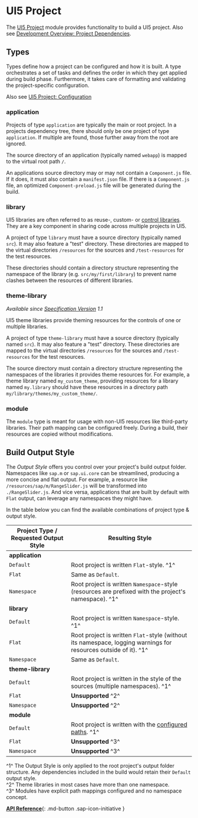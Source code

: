 # UI5 Project

The [UI5 Project](https://github.com/SAP/ui5-project) module provides functionality to build a UI5 project. Also see [Development Overview: Project Dependencies](./Overview.md#project-dependencies).

## Types
Types define how a project can be configured and how it is built. A type orchestrates a set of tasks and defines the order in which they get applied during build phase. Furthermore, it takes care of formatting and validating the project-specific configuration.

Also see [UI5 Project: Configuration](./Configuration.md#general-configuration)

### application
Projects of type `application` are typically the main or root project. In a projects dependency tree, there should only be one project of type `application`. If multiple are found, those further away from the root are ignored.

The source directory of an application (typically named `webapp`) is mapped to the virtual root path `/`.

An applications source directory may or may not contain a `Component.js` file. If it does, it must also contain a `manifest.json` file. If there is a `Component.js` file, an optimized `Component-preload.js` file will be generated during the build.

### library
UI5 libraries are often referred to as reuse-, custom- or [control libraries](https://github.com/SAP/openui5/blob/main/docs/controllibraries.md). They are a key component in sharing code across multiple projects in UI5.

A project of type `library` must have a source directory (typically named `src`). It may also feature a "test" directory. These directories are mapped to the virtual directories `/resources` for the sources and `/test-resources` for the test resources.

These directories should contain a directory structure representing the namespace of the library (e.g. `src/my/first/library`) to prevent name clashes between the resources of different libraries.

### theme-library
*Available since [Specification Version](./Configuration.md#specification-versions) 1.1*

UI5 theme libraries provide theming resources for the controls of one or multiple libraries.

A project of type `theme-library` must have a source directory (typically named `src`). It may also feature a "test" directory. These directories are mapped to the virtual directories `/resources` for the sources and `/test-resources` for the test resources.

The source directory must contain a directory structure representing the namespaces of the libraries it provides theme resources for. For example, a theme library named `my_custom_theme`, providing resources for a library named `my.library` should have these resources in a directory path `my/library/themes/my_custom_theme/`.

### module
The `module` type is meant for usage with non-UI5 resources like third-party libraries. Their path mapping can be configured freely. During a build, their resources are copied without modifications.


## Build Output Style

The _Output Style_ offers you control over your project's build output folder. Namespaces like `sap.m` or `sap.ui.core` can be streamlined, producing a more concise and flat output. For example, a resource like `/resources/sap/m/RangeSlider.js` will be transformed into `./RangeSlider.js`. And vice versa, applications that are built by default with `Flat` output, can leverage any namespaces they might have. 

In the table below you can find the available combinations of project type & output style.

| Project Type / Requested Output Style | Resulting Style |
|---|---|
| **application** | |
| `Default` | Root project is written `Flat`-style. ^1^ |
| `Flat` | Same as `Default`. |
| `Namespace` | Root project is written `Namespace`-style (resources are prefixed with the project's namespace). ^1^ |
| **library** | |
| `Default` | Root project is written `Namespace`-style. ^1^ |
| `Flat` | Root project is written `Flat`-style (without its namespace, logging warnings for resources outside of it). ^1^ |
| `Namespace` | Same as `Default`. |
| **theme-library** | |
| `Default` | Root project is written in the style of the sources (multiple namespaces). ^1^ |
| `Flat` | **Unsupported** ^2^ |
| `Namespace` | **Unsupported** ^2^ |
| **module** | |
| `Default` | Root project is written with the [configured paths](https://sap.github.io/ui5-tooling/stable/pages/Configuration/#available-path-mappings). ^1^ |
| `Flat` | **Unsupported** ^3^  |
| `Namespace` | **Unsupported**  ^3^ |

^1^ The Output Style is only applied to the root project's output folder structure. Any dependencies included in the build would retain their `Default` output style.  
^2^ Theme libraries in most cases have more than one namespace.  
^3^ Modules have explicit path mappings configured and no namespace concept.  


[**API Reference**](https://sap.github.io/ui5-tooling/v4/api/@ui5_project_build_ProjectBuilder.html){: .md-button .sap-icon-initiative }
